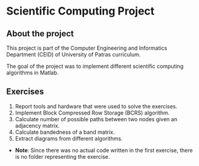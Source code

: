 # Scientific Computing Project

## About the project

This project is part of the Computer Engineering and Informatics Department (CEID) of University of Patras curriculum.

The goal of the project was to implement different scientific computing algorithms in Matlab.

## Exercises

1. Report tools and hardware that were used to solve the exercises.
2. Implement Block Compressed Row Storage (BCRS) algorithm.
3. Calculate number of possible paths between two nodes given an adjacency matrix.
4. Calculate bandedness of a band matrix.
5. Extract diagrams from different algorithms.

* **Note**: Since there was no actual code written in the first exercise, there is no folder representing the exercise.
